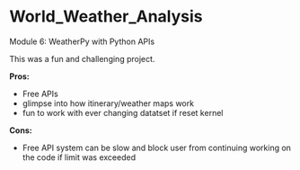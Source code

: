 # World_Weather_Analysis

Module 6: WeatherPy with Python APIs

This was a fun and challenging project. 

**Pros:**
* Free APIs
* glimpse into how itinerary/weather maps work
* fun to work with ever changing datatset if reset kernel

**Cons:**
* Free API system can be slow and block user from continuing working on the code if limit was exceeded
